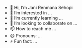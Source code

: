- 👋 Hi, I’m Jani Renmana Sehopi
- 👀 I’m interested in ...
- 🌱 I’m currently learning ...
- 💞️ I’m looking to collaborate on ...
- 📫 How to reach me ...
- 😄 Pronouns: ...
- ⚡ Fun fact: ...

<!---
renjansen444op/renjansen444op is a ✨ special ✨ repository because its `README.md` (this file) appears on your GitHub profile.
You can click the Preview link to take a look at your changes.
--->
